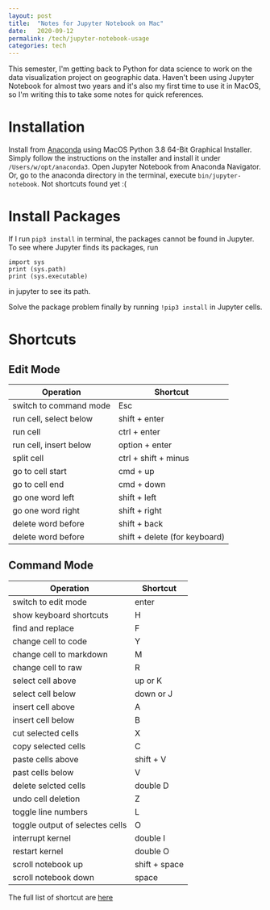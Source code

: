 ```yaml
---
layout: post
title:  "Notes for Jupyter Notebook on Mac"
date:   2020-09-12
permalink: /tech/jupyter-notebook-usage
categories: tech
---
```


This semester, I'm getting back to Python for data science to work on the data visualization project on geographic data. Haven't been using Jupyter Notebook for almost two years and it's also my first time to use it in MacOS, so I'm writing this to take some notes for quick references.

# Installation
Install from [Anaconda](https://www.anaconda.com/products/individual) using MacOS Python 3.8 64-Bit Graphical Installer.
Simply follow the instructions on the installer and install it under `/Users/w/opt/anaconda3`.
Open Jupyter Notebook from Anaconda Navigator. 
Or, go to the anaconda directory in the terminal, execute `bin/jupyter-notebook`.
Not shortcuts found yet :(

# Install Packages
If I run `pip3 install` in terminal, the packages cannot be found in Jupyter. To see where Jupyter finds its packages, run
```
import sys
print (sys.path)
print (sys.executable)
```
in jupyter to see its path.


Solve the package problem finally by running `!pip3 install` in Jupyter cells.

# Shortcuts
## Edit Mode
| Operation | Shortcut   |
|-----------|------------|
| switch to command mode | Esc |
| run cell, select below | shift + enter |
| run cell | ctrl + enter |
| run cell, insert below | option + enter |
| split cell | ctrl + shift + minus |
| go to cell start | cmd + up |
| go to cell end | cmd + down |
| go one word left | shift + left |
| go one word right | shift + right |
| delete word before | shift + back |
| delete word before | shift + delete (for keyboard) |


## Command Mode
| Operation | Shortcut   |
|-----------|------------|
| switch to edit mode | enter |
| show keyboard shortcuts | H |
| find and replace | F |
| change cell to code | Y |
| change cell to markdown | M |
| change cell to raw | R |
| select cell above | up or K |
| select cell below | down or J |
| insert cell above | A |
| insert cell below | B |
| cut selected cells | X |
| copy selected cells | C |
| paste cells above | shift + V |
| past cells below | V |
| delete selcted cells | double D |
| undo cell deletion | Z |
| toggle line numbers | L |
| toggle output of selectes cells | O |
| interrupt kernel | double I |
| restart kernel | double O |
| scroll notebook up | shift + space |
| scroll notebook down | space |

The full list of shortcut are [here](/files/jupyter-shortcuts.pdf)